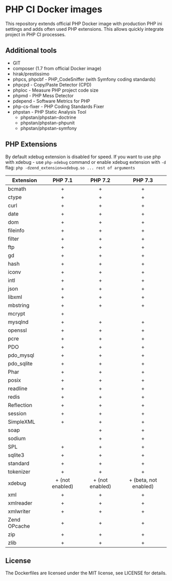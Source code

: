 # PHP CI Docker images

This repository extends official PHP Docker image with production 
PHP ini settings and adds often used PHP extensions.
This allows quickly integrate project in PHP CI processes.

## Additional tools
* GIT
* composer (1.7 from official Docker image)
* hirak/prestissimo
* phpcs, phpcbf - PHP_CodeSniffer (with Symfony coding standards)
* phpcpd - Copy/Paste Detector (CPD)
* phploc - Measure PHP project code size
* phpmd - PHP Mess Detector
* pdepend - Software Metrics for PHP
* php-cs-fixer - PHP Coding Standards Fixer
* phpstan - PHP Static Analysis Tool
  * phpstan/phpstan-doctrine
  * phpstan/phpstan-phpunit
  * phpstan/phpstan-symfony

## PHP Extensions

By default xdebug extension is disabled for speed.
If you want to use php with xdebug - use `php-xdebug` command
or enable xdebug extension with `-d` flag: `php -dzend_extension=xdebug.so ... rest of arguments`

| Extension | PHP 7.1 | PHP 7.2 | PHP 7.3 |
|---|:---:|:---:|:---:|
|bcmath| + | + | + |
|ctype| + | + | + |
|curl| + | + | + |
|date| + | + | + |
|dom| + | + | + |
|fileinfo| + | + | + |
|filter| + | + | + |
|ftp| + | + | + |
|gd| + | + | + |
|hash| + | + | + |
|iconv| + | + | + |
|intl| + | + | + |
|json| + | + | + |
|libxml| + | + | + |
|mbstring| + | + | + |
|mcrypt| + |  |  |
|mysqlnd| + | + | + |
|openssl| + | + | + |
|pcre| + | + | + |
|PDO| + | + | + |
|pdo_mysql| + | + | + |
|pdo_sqlite| + | + | + |
|Phar| + | + | + |
|posix| + | + | + |
|readline| + | + | + |
|redis| + | + | + |
|Reflection| + | + | + |
|session| + | + | + |
|SimpleXML| + | + | + |
|soap|  | + | + |
|sodium|  | + | + |
|SPL| + | + | + |
|sqlite3| + | + | + |
|standard| + | + | + |
|tokenizer| + | + | + |
|xdebug| + (not enabled) | + (not enabled) | + (beta, not enabled) |
|xml| + | + | + |
|xmlreader| + | + | + |
|xmlwriter| + | + | + |
|Zend OPcache| + | + | + |
|zip| + | + | + |
|zlib| + | + | + |


## License

The Dockerfiles are licensed under the MIT license, see LICENSE for details.
